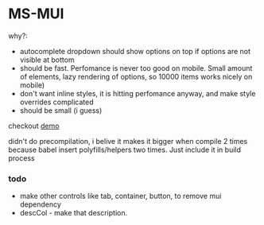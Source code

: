 # MS-MUI

why?:
- autocomplete dropdown should show options on top if options are not visible at bottom
- should be fast. Perfomance is never too good on mobile. Small amount of elements, 
lazy rendering of options, so 10000 items works nicely on mobile)
- don't want inline styles, it is hitting perfomance anyway, and make style overrides complicated
- should be small (i guess) 

checkout [demo](https://maintstar.github.io/ms-mui/build/) 

didn't do precompilation, i belive it makes it bigger when compile 2 times
because babel insert polyfills/helpers two times. 
Just include it in build process 

### todo
- make other controls like tab, container, button, to remove mui dependency
- descCol - make that description.
